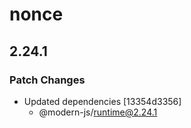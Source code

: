 # nonce

## 2.24.1

### Patch Changes

- Updated dependencies [13354d3356]
  - @modern-js/runtime@2.24.1
